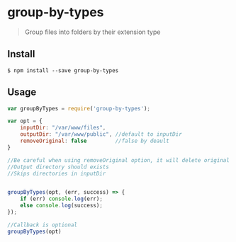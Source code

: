 # group-by-types

> Group files into folders by their extension type


## Install

```
$ npm install --save group-by-types
```

## Usage

```js
var groupByTypes = require('group-by-types');

var opt = {
	inputDir: "/var/www/files",
	outputDir: "/var/www/public", //default to inputDir
	removeOriginal: false         //false by deault
}

//Be careful when using removeOriginal option, it will delete original files if set to true
//Output directory should exists
//Skips directories in inputDir


groupByTypes(opt, (err, success) => {
	if (err) console.log(err);
	else console.log(success);
});

//Callback is optional
groupByTypes(opt)

```

